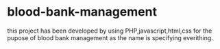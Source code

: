 # blood-bank-management
this project has been developed by using PHP,javascript,html,css for the pupose of blood bank  management as the name is specifying everithing.
